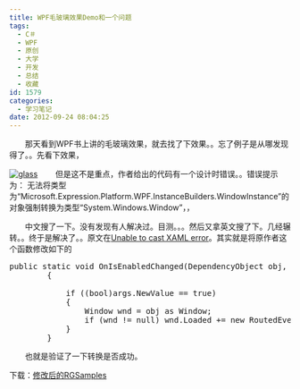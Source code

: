 ```yaml
---
title: WPF毛玻璃效果Demo和一个问题
tags:
  - C＃
  - WPF
  - 原创
  - 大学
  - 开发
  - 总结
  - 收藏
id: 1579
categories:
  - 学习笔记
date: 2012-09-24 08:04:25
---
```


　　那天看到WPF书上讲的毛玻璃效果，就去找了下效果。。忘了例子是从哪发现得了。。先看下效果，

[![](/images/638a69761205e3d5c16a5bd34a2f775de190d137.jpg "glass")](http://leaverimage.b0.upaiyun.com/27420_o.jpg)
　　但是这不是重点，作者给出的代码有一个设计时错误。。错误提示为：
无法将类型为“Microsoft.Expression.Platform.WPF.InstanceBuilders.WindowInstance”的对象强制转换为类型“System.Windows.Window”，，

　　中文搜了一下。没有发现有人解决过。目测。。。然后又拿英文搜了下。几经辗转。。终于是解决了。。原文在[Unable to cast XAML error](http://social.msdn.microsoft.com/Forums/is/wpf/thread/931e75a8-cab6-492d-89cd-b7ca291fa273)。其实就是将原作者这个函数修改如下的

<pre class="lang:c# decode:true " >public static void OnIsEnabledChanged(DependencyObject obj, DependencyPropertyChangedEventArgs args)
        {

            if ((bool)args.NewValue == true)
            {
                Window wnd = obj as Window;
                if (wnd != null) wnd.Loaded += new RoutedEventHandler(wnd_Loaded);
            }
        }</pre> 
　　也就是验证了一下转换是否成功。

下载：[修改后的RGSamples](http://pan.baidu.com/share/link?shareid=61615&uk=1493685990)